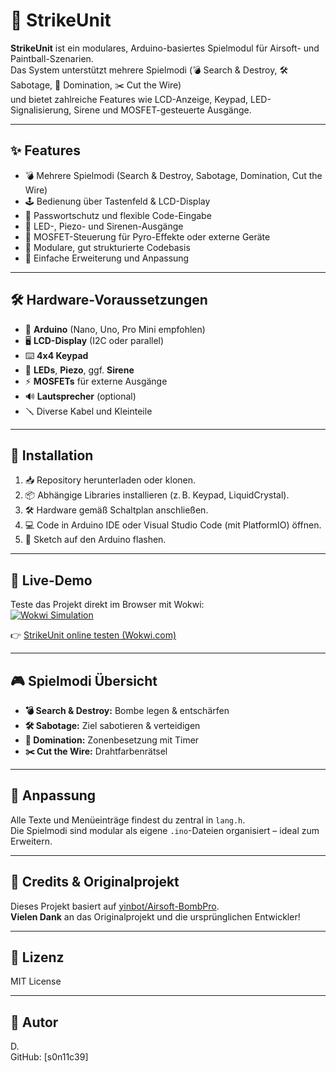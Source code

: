 # 🚦 StrikeUnit

**StrikeUnit** ist ein modulares, Arduino-basiertes Spielmodul für Airsoft- und Paintball-Szenarien.  
Das System unterstützt mehrere Spielmodi (💣 Search & Destroy, 🛠️ Sabotage, 🏁 Domination, ✂️ Cut the Wire)  
und bietet zahlreiche Features wie LCD-Anzeige, Keypad, LED-Signalisierung, Sirene und MOSFET-gesteuerte Ausgänge.

---

## ✨ Features

- 💣 Mehrere Spielmodi (Search & Destroy, Sabotage, Domination, Cut the Wire)
- 🕹️ Bedienung über Tastenfeld & LCD-Display
- 🔐 Passwortschutz und flexible Code-Eingabe
- 🚨 LED-, Piezo- und Sirenen-Ausgänge
- 🧨 MOSFET-Steuerung für Pyro-Effekte oder externe Geräte
- 🧩 Modulare, gut strukturierte Codebasis
- 🔄 Einfache Erweiterung und Anpassung

---

## 🛠️ Hardware-Voraussetzungen

- 🧠 **Arduino** (Nano, Uno, Pro Mini empfohlen)
- 🖥️ **LCD-Display** (I2C oder parallel)
- ⌨️ **4x4 Keypad**
- 🔴 **LEDs**, **Piezo**, ggf. **Sirene**
- ⚡ **MOSFETs** für externe Ausgänge
- 🔊 **Lautsprecher** (optional)
- 🪛 Diverse Kabel und Kleinteile

---

## 🚀 Installation

1. 📥 Repository herunterladen oder klonen.
2. 📦 Abhängige Libraries installieren (z. B. Keypad, LiquidCrystal).
3. 🛠️ Hardware gemäß Schaltplan anschließen.
4. 💻 Code in Arduino IDE oder Visual Studio Code (mit PlatformIO) öffnen.
5. 🔌 Sketch auf den Arduino flashen.

---

## 🧪 Live-Demo

Teste das Projekt direkt im Browser mit Wokwi:  
[![Wokwi Simulation](https://user-images.githubusercontent.com/7688291/184546104-62b8d383-8be7-48c5-a22a-51dfbe7a5d47.png)](https://wokwi.com/projects/431928489736753153)

👉 [StrikeUnit online testen (Wokwi.com)](https://wokwi.com/projects/431928489736753153)

---

## 🎮 Spielmodi Übersicht

- **💣 Search & Destroy:** Bombe legen & entschärfen
- **🛠️ Sabotage:** Ziel sabotieren & verteidigen
- **🏁 Domination:** Zonenbesetzung mit Timer
- **✂️ Cut the Wire:** Drahtfarbenrätsel

---

## 📝 Anpassung

Alle Texte und Menüeinträge findest du zentral in `lang.h`.  
Die Spielmodi sind modular als eigene `.ino`-Dateien organisiert – ideal zum Erweitern.

---

## 🙏 Credits & Originalprojekt

Dieses Projekt basiert auf [yinbot/Airsoft-BombPro](https://github.com/yinbot/Airsoft-BombPro).  
**Vielen Dank** an das Originalprojekt und die ursprünglichen Entwickler!

---

## 📝 Lizenz

MIT License

---

## 👤 Autor

D.  
GitHub: [s0n11c39]  
